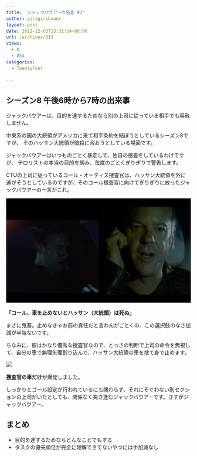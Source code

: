 ```yaml
---
title: 'ジャックバウアーの名言 #3'
author: girigiribauer
layout: post
date: 2012-12-03T13:31:14+00:00
url: /archives/313
views:
  - 0
  - 854
categories:
  - TwentyFour

---
```

## シーズン8 午後6時から7時の出来事

ジャックバウアーは、目的を達するためなら別の上司に従っている相手でも容赦しません。

中東系の国の大統領がアメリカに来て和平条約を結ぼうとしているシーズン8ですが、 そのハッサン大統領が暗殺に合おうとしている場面です。

ジャックバウアーはいつものごとく暴走して、独自の捜査をしているわけですが、 テロリストの本当の目的を掴み、毎度のごとくぎりぎりで警告します。

CTUの上司に従っているコール・オーティス捜査官は、ハッサン大統領を外に逃がそうとしているのですが、そのコール捜査官に向けてぎりぎりに放ったジャックバウアーの一言がこれ。

![「コール、車を止めないとハッサン（大統領）は死ぬ」][1]

**「コール、車を止めないとハッサン（大統領）は死ぬ」**

まさに鬼畜。止めなきゃお前の責任だと言わんがごとくの、この選択肢のなさ加減が半端ないです。

ちなみに、彼はかなり優秀な捜査官なので、とっさの判断で上司の命令を無視して、自分の車で無理矢理割り込んで、ハッサン大統領の車を捨て身で止めます。

![][2]

**捜査官の車だけ**が爆発しました。

しっかりとゴール設定が行われているにも関わらず、それにそぐわない別セクションの上司がいたとしても、関係なく突き進むジャックバウアーです。さすがジャックバウアー。

## まとめ

  * 目的を達するためならどんなことでもする
  * タスクの優先順位が完全に理解できてないやつには手加減なし

 [1]: /img/2012/12/24advent03-012.png
 [2]: /img/2012/12/24advent03-022.png

